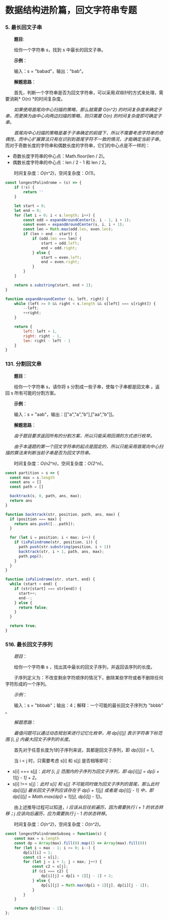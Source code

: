 # 数据结构进阶篇，回文字符串专题

### 5. 最长回文子串

&emsp;&emsp;**题目**:

&emsp;&emsp;给你一个字符串 s，找到 s 中最长的回文子串。

&emsp;&emsp;**示例**：

&emsp;&emsp;输入：s = "babad"，输出："bab"。

&emsp;&emsp;**解题思路**：

&emsp;&emsp;首先，判断一个字符串是否为回文字符串，可以采用*双指针*的方式来处理，需要消耗* O(n) *的时间复杂度。

&emsp;&emsp;*如果使用首尾向中心扫描的策略，那么就需要 O(n^2) 的时间复杂度来确定子串，而更换为由中心向两边扫描的策略，则只需要 O(n) 的时间复杂度即可确定子串。*

&emsp;&emsp;*首尾向中心扫描的策略是基于子串确定的前提下，所以不需要考虑字符串的奇偶性。而中心扩展算法只有在识别到首尾字符不一致的情况，才能确定当前子串*，而对于奇数长度的字符串和偶数长度的字符串，它们的中心点是不一样的：

- 奇数长度字符串的中心点：Math.floor(len / 2)。
- 偶数长度字符串的中心点：len / 2 - 1 和 len / 2。

&emsp;&emsp;时间复杂度：*O(n^2)*，空间复杂度：*O(1)*。

```JavaScript
const longestPalindrome = (s) => {
    if (!s) {
        return ''
    }

    let start = 0;
    let end = 0;
    for (let i = 0; i < s.length; i++) {
        const odd = expandAroundCenter(s, i - 1, i + 1);
        const even = expandAroundCenter(s, i, i + 1);
        const len = Math.max(odd.len, even.len);
        if (len > end - start) {
            if (odd.len === len) {
                start = odd.left;
                end = odd.right;
            } else {
                start = even.left;
                end = even.right;
            }
        }
    }

    return s.substring(start, end + 1);
}

function expandAroundCenter (s, left, right) {
    while (left >= 0 && right < s.length && s[left] === s[right]) {
        --left;
        ++right;
    }

    return {
        left: left + 1,
        right: right - 1,
        len: right - left - 1
    }
}
```

### 131. 分割回文串

&emsp;&emsp;**题目**：

&emsp;&emsp;给你一个字符串 s，请你将 s 分割成一些子串，使每个子串都是回文串 。返回 s 所有可能的分割方案。

&emsp;&emsp;**示例**：

&emsp;&emsp;输入：s = "aab"，输出：[["a","a","b"],["aa","b"]]。

&emsp;&emsp;**解题思路**：

&emsp;&emsp;*由于题目要求返回所有的分割方案，所以只能采用回溯的方式进行枚举。*

&emsp;&emsp;*由于本道题的第一个回文字符串的起点是固定的，所以只能采用首尾向中心扫描的算法来判断当前子串是否为回文字符串。*

&emsp;&emsp;时间复杂度：*O(n2^n)*，空间复杂度：*O(2^n)*。

```JavaScript
const partition = s => {
  const max = s.length
  const ans = []
  const path = []

  backtrack(s, 0, path, ans, max);
  return ans
}

function backtrack(str, position, path, ans, max) {
  if (position === max) {
    return ans.push([...path]);
  }

  for (let i = position; i < max; i++) {
    if (isPalindrome(str, position, i)) {
      path.push(str.substring(position, i + 1))
      backtrack(str, i + 1, path, ans, max);
      path.pop();
    } 
  }
}

function isPalindrome(str, start, end) {
  while (start < end) {
    if (str[start] === str[end]) {
      start++;
      end--;
    } else {
      return false;
    }
  }

  return true;
}
```

### 516. 最长回文子序列

&emsp;&emsp;*题目*：

&emsp;&emsp;给你一个字符串 s ，找出其中最长的回文子序列，并返回该序列的长度。

&emsp;&emsp;子序列定义为：不改变剩余字符顺序的情况下，删除某些字符或者不删除任何字符形成的一个序列。

&emsp;&emsp;*示例*：

&emsp;&emsp;输入：s = "bbbab"；输出：4；解释：一个可能的最长回文子序列为 "bbbb" 。

&emsp;&emsp;*解题思路*：

&emsp;&emsp;*最值问题可以通过动态规划来进行记忆化枚举，用 dp[i][j] 表示字符串下标范围 [i, j] 内最大回文子序列的长度*。

&emsp;&emsp;首先对于任意长度为1的子序列来说，其都是回文子序列，即 *dp[i][i] = 1*。

&emsp;&emsp;当 i < j 时，只需要考虑 s[i] 和 s[j] 是否相等即可：

- s[i] === s[j]：*此时 [i, j] 范围内的子序列为回文子序列，即 dp[i][j] = dp[i + 1][j - 1] + 2*。
- s[i] !== s[j]：*此时 s[i] 和 s[j] 不可能同时做为回文子序列的首尾，那么此时 dp[i][j] 最长回文子序列应该存在于 dp[i + 1][j] 或者是 dp[i][j - 1] 中，即 dp[i][j] = Math.max(dp[i + 1][j], dp[i][j - 1])*。

&emsp;&emsp;由上述推导过程可以知道，*i 应该从后往前遍历，因为需要执行 i + 1 的状态转移；j 应该向后遍历，应为需要执行 j - 1 的状态转移*。

&emsp;&emsp;时间复杂度：*O(n^2)*，空间复杂度：*O(n^2)*。

```JavaScript
const longestPalindromeSubseq = function(s) {
    const max = s.length
    const dp = Array(max).fill(0).map(() => Array(max).fill(0))
    for (let i = max - 1; i >= 0; i--) {
        dp[i][i] = 1;
        const c1 = s[i];
        for (let j = i + 1; j < max; j++) {
            const c2 = s[j];
            if (c1 === c2) {
                dp[i][j] = dp[i + 1][j - 1] + 2;
            } else {
                dp[i][j] = Math.max(dp[i + 1][j], dp[i][j - 1]);
            }
        }
    }

    return dp[0][max - 1];
};
```